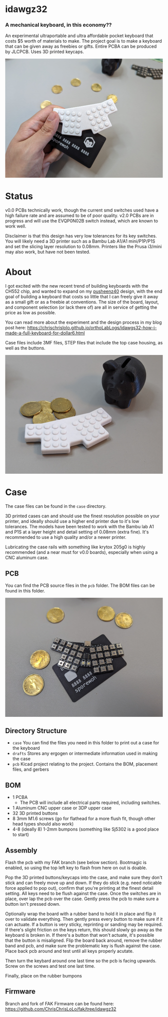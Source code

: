 # idawgz32

### A mechanical keyboard, in this economy??

An experimental ultraportable and ultra affordable pocket keyboard that costs $5 worth of materials to make. The project goal is to make a keyboard that can be given away as freebies or gifts. Entire PCBA can be produced by JLCPCB. Uses 3D printed keycaps.

![a photo of an idawgz32](https://raw.githubusercontent.com/ChrisChrisLoLo/idawgz32/main/images/PXL_20240225_225159875.jpg)

# Status
v0.0 PCBs technically work, though the current smd switches used have a high failure rate and are assumed to be of poor quality. v2.0 PCBs are in progress and will use the EVQP0N02B switch instead, which are known to work well.

Disclaimer is that this design has very low tolerances for its key switches. You will likely need a 3D printer such as a Bambu Lab A1/A1 mini/P1P/P1S and set the slicing layer resolution to 0.08mm. Printers like the Prusa i3/mini may also work, but have not been tested.

# About
I got excited with the new recent trend of building keyboards with the CH552 chip, and wanted to expand on my [pusheenz40](https://github.com/ChrisChrisLoLo/pusheenz40) design, with the end goal of building a keyboard that costs so little that I can freely give it away as a small gift or as a freebie at conventions. The size of the board, layout, and component selection (or lack there of) are all in service of getting the price as low as possible.

You can read more about the experiment and the design process in my blog post here: https://chrischrislolo.github.io/orthoLabLogs/idawgs32-how-i-made-a-full-keyboard-for-dollar6.html

Case files include 3MF files, STEP files that include the top case housing, as well as the buttons.


![a idawgz32](https://raw.githubusercontent.com/ChrisChrisLoLo/idawgz32/main/images/PXL_20240225_201119535.jpg)


# Case
The case files can be found in the `case` directory.

3D printed cases can and should use the finest resolution possible on your printer, and ideally should use a higher end printer due to it's low tolerances. The models have been tested to work with the Bambu lab A1 and P1S at a layer height and detail setting of 0.08mm (extra fine). It's recommended to use a high quality and/or a newer printer.

Lubricating the case rails with something like krytox 205g0 is highly recommended (and a near must for v0.0 boards), especially when using a CNC aluminum case. 

## PCB
You can find the PCB source files in the `pcb` folder. The BOM files can be found in this folder.

![idawgz32 pcb](https://raw.githubusercontent.com/ChrisChrisLoLo/idawgz32/main/images/PXL_20240225_224453990.jpg)

## Directory Structure
- `case`
    You can find the files you need in this folder to print out a case for the keyboard
- `drafts`
    Stores any ergogen or intermediate information used in making the case
- `pcb`
    Kicad project relating to the project. Contains the BOM, placement files, and gerbers
   
## BOM
- 1 PCBA
  - The PCB will include all electrical parts required, including switches.
- 1 Aluminum CNC upper case or 3DP upper case
- 32 3D printed buttons
- 8 3mm M1.6 screws (go for flathead for a more flush fit, though other head types should also work)
- 4-8 (ideally 8) 1-2mm bumpons (something like Sj5302 is a good place to start)

## Assembly
Flash the pcb with my FAK branch (see below section). Bootmagic is enabled, so using the top left key to flash from here on out is doable.

Pop the 3D printed buttons/keycaps into the case, and make sure they don't stick and can freely move up and down. If they do stick (e.g. need noticable force applied to pop out), confirm that you're printing at the finest detail setting. All keys need to be flush against the case. Once the switches are in place, over lap the pcb over the case. Gently press the pcb to make sure a button isn't pressed down.

Optionally wrap the board with a rubber band to hold it in place and flip it over to validate everything. Then gently press every button to make sure if it can actuate. If a button is very sticky, reprinting or sanding may be required. If there's slight friction on the keys return, this should slowly go away as the keyboard is broken in. If there's a button that won't actuate, it's possible that the button is misaligned. Flip the board back around, remove the rubber band and pcb, and make sure the problematic key is flush against the case. Place back pcb around and test until all keys properly acutate.

Then turn the keybard around one last time so the pcb is facing upwards. Screw on the screws and test one last time.

Finally, place on the rubber bumpons

## Firmware
Branch and fork of FAK Firmware can be found here:
https://github.com/ChrisChrisLoLo/fak/tree/idawgz32
